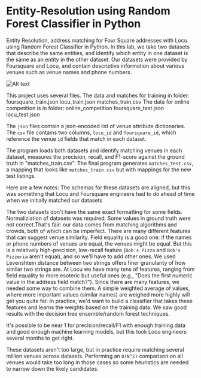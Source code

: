 # Entity-Resolution using Random Forest Classifier in Python
Entity Resolution, address matching for Four Square addresses with Locu using Random Forest Classifier in Python. 
In this lab, we take two datasets that describe the same entities, and identify which entity in one dataset is the same as an entity in the other dataset. Our datasets were provided by Foursquare and Locu, and contain descriptive information about various venues such as venue names and phone numbers.

![Alt text](/Entity_resolution/leaderboardScore.jpg?raw=true "Preciosn Recall, F1-score")

This project uses several files. 
The data and matches for training in folder:
foursquare_train.json
locu_train.json
matches_train.csv
The data for online competition is in folder: online_competition
foursquare_test.json
locu_test.json

The `json` files contain a json-encoded list of venue attribute dictionaries. The `csv` file contains two columns, `locu_id` and `foursquare_id`, which reference the venue `id` fields that match in each dataset.

The program loads both datasets and identify matching venues in each dataset, measures the precision, recall, and F1-score against the ground truth in "matches_train.csv". 
The final program generates `matches_test.csv`, a mapping that looks like `matches_train.csv` but with mappings for the new test listings.

Here are a few notes:
The schemas for these datasets are aligned, but this was something that Locu and Foursquare engineers had to do ahead of time when we initially matched our datasets

The two datasets don't have the same exact formatting for some fields. Normaliziation of datasets was required. Some values in ground truth were not correct.That's fair: our data comes from matching algorithms and crowds, both of which can be imperfect. 
There are many different features that can suggest venue similarity. Field equality is a good one: if the names or phone numbers of venues are equal, the venues might be equal. But this is a relatively high-precision, low-recall feature (`Bob's Pizza` and `Bob's Pizzeria` aren't equal), and so we'll have to add other ones. We used Levenshtein distance between two strings offers finer granularity of how similar two strings are. At Locu we have many tens of features, ranging from field equality to more esoteric but useful ones (e.g., "Does the first numeric value in the address field match?").
Since there are many features, we needed some way to combine them. A simple weighted average of values, where more important values (similar names) are weighed more highly will get you quite far. In practice, we'd want to build a classifier that takes these features and learns the weights based on the training data. 
We saw good results with the decision tree ensemble/random forest techniques.
 
It's possible to be near 1 for precision/recall/F1 with enough training data and good enough machine learning models, but this took Locu engineers several months to get right. 

These datasets aren't too large, but in practice require matching several million venues across datasets. Performing an `O(N^2)` comparison on all venues would take too long in those cases so some heuristics are needed to narrow down the likely candidates.
